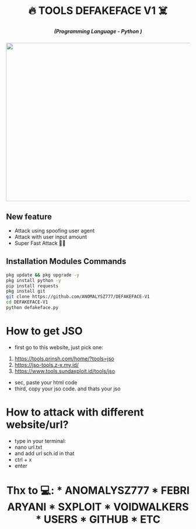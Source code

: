 <h1 align="center">🔥 TOOLS DEFAKEFACE V1 ☠️</h1>
<em><h5 align="center">(Programming Language - Python )</h5></em>

<p align="center"><img src="https://files.catbox.moe/p5w0j7.png" width="1078" height="433" alt="SS"></p>

## New feature
* Attack using spoofing user agent
* Attack with user input amount
* Super Fast Attack 🚀🧨

## Installation Modules Commands
```bash
pkg update && pkg upgrade -y
pkg install python -y
pip install requests
pkg install git
git clone https://github.com/ANOMALYSZ777/DEFAKEFACE-V1
cd DEFAKEFACE-V1
python defakeface.py
```

# How to get JSO
* first go to this website, just pick one:
1. https://tools.prinsh.com/home/?tools=jso
2. https://jso-tools.z-x.my.id/
3. https://www.tools.sundaxploit.id/tools/jso
* sec, paste your html code
* third, copy your jso code. and thats your jso

# How to attack with different website/url?
* type in your terminal:
* nano url.txt
* and add url sch.id in that
* ctrl + x
* enter

<h1 align="center">
Thx to 💻:
* ANOMALYSZ777
* FEBRI ARYANI
* SXPLOIT
* VOIDWALKERS
* USERS
* GITHUB
* ETC
